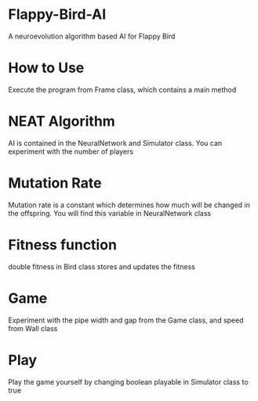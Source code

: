 # Flappy-Bird-AI
A neuroevolution algorithm based  AI for Flappy Bird
# How to Use
Execute the program from Frame class, which contains a main method
# NEAT Algorithm
AI is contained in the NeuralNetwork and Simulator class. You can experiment with the number of players
# Mutation Rate
Mutation rate is a constant which determines how much will be changed in the offspring. You will find this variable in NeuralNetwork class
# Fitness function
double fitness in Bird class stores and updates the fitness
# Game
Experiment with the pipe width and gap from the Game class, and speed from Wall class
# Play
Play the game yourself by changing boolean playable in Simulator class to true
